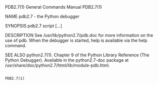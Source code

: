 PDB2.7(1)                               General Commands Manual                              PDB2.7(1)

NAME
       pdb2.7 - the Python debugger

SYNOPSIS
       pdb2.7 script [...]

DESCRIPTION
       See  /usr/lib/python2.7/pdb.doc  for  more information on the use of pdb.  When the debugger is
       started, help is available via the help command.

SEE ALSO
       python2.7(1). Chapter 9 of the Python Library Reference (The Python Debugger). Available in the
       python2.7-doc package at /usr/share/doc/python2.7/html/lib/module-pdb.html.

                                                                                             PDB2.7(1)

